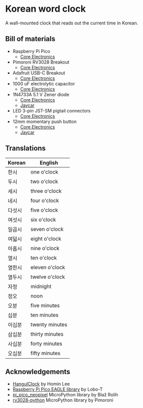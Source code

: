 # Korean word clock
A wall-mounted clock that reads out the current time in Korean.

## Bill of materials
* Raspberry Pi Pico
    * [Core Electronics](https://core-electronics.com.au/raspberry-pi-pico.html)
* Pimoroni RV3028 Breakout
    * [Core Electronics](https://core-electronics.com.au/pimoroni-rv3028-real-time-clock-rtc-breakout.html)
* Adafruit USB-C Breakout
    * [Core Electronics](https://core-electronics.com.au/adafruit-usb-c-breakout-board-downstream-connection.html)
* 1000 uF electrolytic capacitor
    * [Core Electronics](https://core-electronics.com.au/electrolytic-decoupling-capacitors-1000uf-25v.html)
* 1N4733A 5.1 V Zener diode
    * [Core Electronics](https://core-electronics.com.au/zener-diode-5-1v-1w.html)
    * [Jaycar](https://www.jaycar.com.au/5-1v-1n4733-1-watt-zener-diode/p/ZR1403)
* LED 3-pin JST-SM pigtail connectors
    * [Core Electronics](https://core-electronics.com.au/led-strip-pigtail-connector-3-pin.html)
* 12mm momentary push button
    * [Core Electronics](https://core-electronics.com.au/momentary-push-button-switch-12mm-square.html)
    * [Jaycar](https://www.jaycar.com.au/spst-pcb-mount-tactile-switch-round/p/SP0609)


## Translations
Korean | English
------ | -------
한시 | one o'clock
두시 | two o'clock
세시 | three o'clock
네시 | four o'clock
다섯시 | five o'clock
여섯시 | six o'clock
일곱시 | seven o'clock
여덟시 | eight o'clock
아홉시 | nine o'clock
열시 | ten o'clock
열한시 | eleven o'clock
열두시 | twelve o'clock
자정 | midnight
정오 | noon
오분 | five minutes
십분 | ten minutes
이십분 | twenty minutes
삼십분 | thirty minutes
사십분 | forty minutes
오십분 | fifty minutes

## Acknowledgements
* [HangulClock](https://suapapa.github.io/site-hangulclocks/) by Homin Lee
* [Raspberry Pi Pico EAGLE library](https://github.com/Lobo-T/RPI-Pico-Eagle-lib) by Lobo-T
* [pi_pico_neopixel](https://github.com/blaz-r/pi_pico_neopixel) MicroPython library by Blaž Rolih
* [rv3028-python](https://github.com/pimoroni/rv3028-python) MicroPython library by Pimoroni
